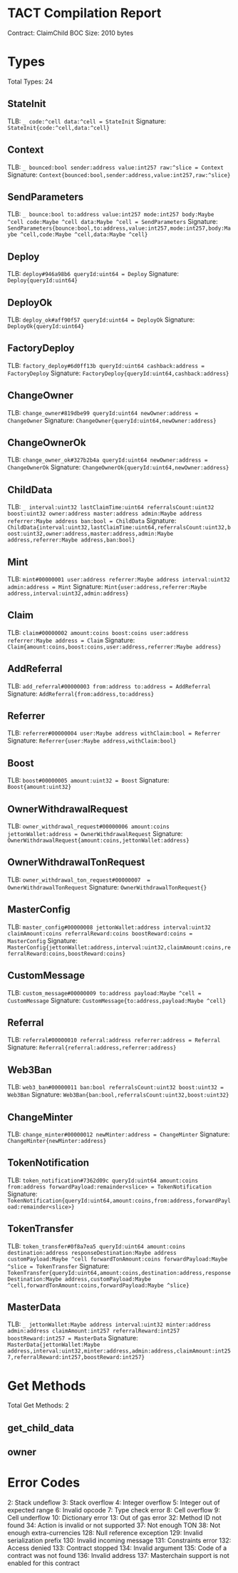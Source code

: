 # TACT Compilation Report
Contract: ClaimChild
BOC Size: 2010 bytes

# Types
Total Types: 24

## StateInit
TLB: `_ code:^cell data:^cell = StateInit`
Signature: `StateInit{code:^cell,data:^cell}`

## Context
TLB: `_ bounced:bool sender:address value:int257 raw:^slice = Context`
Signature: `Context{bounced:bool,sender:address,value:int257,raw:^slice}`

## SendParameters
TLB: `_ bounce:bool to:address value:int257 mode:int257 body:Maybe ^cell code:Maybe ^cell data:Maybe ^cell = SendParameters`
Signature: `SendParameters{bounce:bool,to:address,value:int257,mode:int257,body:Maybe ^cell,code:Maybe ^cell,data:Maybe ^cell}`

## Deploy
TLB: `deploy#946a98b6 queryId:uint64 = Deploy`
Signature: `Deploy{queryId:uint64}`

## DeployOk
TLB: `deploy_ok#aff90f57 queryId:uint64 = DeployOk`
Signature: `DeployOk{queryId:uint64}`

## FactoryDeploy
TLB: `factory_deploy#6d0ff13b queryId:uint64 cashback:address = FactoryDeploy`
Signature: `FactoryDeploy{queryId:uint64,cashback:address}`

## ChangeOwner
TLB: `change_owner#819dbe99 queryId:uint64 newOwner:address = ChangeOwner`
Signature: `ChangeOwner{queryId:uint64,newOwner:address}`

## ChangeOwnerOk
TLB: `change_owner_ok#327b2b4a queryId:uint64 newOwner:address = ChangeOwnerOk`
Signature: `ChangeOwnerOk{queryId:uint64,newOwner:address}`

## ChildData
TLB: `_ interval:uint32 lastClaimTime:uint64 referralsCount:uint32 boost:uint32 owner:address master:address admin:Maybe address referrer:Maybe address ban:bool = ChildData`
Signature: `ChildData{interval:uint32,lastClaimTime:uint64,referralsCount:uint32,boost:uint32,owner:address,master:address,admin:Maybe address,referrer:Maybe address,ban:bool}`

## Mint
TLB: `mint#00000001 user:address referrer:Maybe address interval:uint32 admin:address = Mint`
Signature: `Mint{user:address,referrer:Maybe address,interval:uint32,admin:address}`

## Claim
TLB: `claim#00000002 amount:coins boost:coins user:address referrer:Maybe address = Claim`
Signature: `Claim{amount:coins,boost:coins,user:address,referrer:Maybe address}`

## AddReferral
TLB: `add_referral#00000003 from:address to:address = AddReferral`
Signature: `AddReferral{from:address,to:address}`

## Referrer
TLB: `referrer#00000004 user:Maybe address withClaim:bool = Referrer`
Signature: `Referrer{user:Maybe address,withClaim:bool}`

## Boost
TLB: `boost#00000005 amount:uint32 = Boost`
Signature: `Boost{amount:uint32}`

## OwnerWithdrawalRequest
TLB: `owner_withdrawal_request#00000006 amount:coins jettonWallet:address = OwnerWithdrawalRequest`
Signature: `OwnerWithdrawalRequest{amount:coins,jettonWallet:address}`

## OwnerWithdrawalTonRequest
TLB: `owner_withdrawal_ton_request#00000007  = OwnerWithdrawalTonRequest`
Signature: `OwnerWithdrawalTonRequest{}`

## MasterConfig
TLB: `master_config#00000008 jettonWallet:address interval:uint32 claimAmount:coins referralReward:coins boostReward:coins = MasterConfig`
Signature: `MasterConfig{jettonWallet:address,interval:uint32,claimAmount:coins,referralReward:coins,boostReward:coins}`

## CustomMessage
TLB: `custom_message#00000009 to:address payload:Maybe ^cell = CustomMessage`
Signature: `CustomMessage{to:address,payload:Maybe ^cell}`

## Referral
TLB: `referral#00000010 referral:address referrer:address = Referral`
Signature: `Referral{referral:address,referrer:address}`

## Web3Ban
TLB: `web3_ban#00000011 ban:bool referralsCount:uint32 boost:uint32 = Web3Ban`
Signature: `Web3Ban{ban:bool,referralsCount:uint32,boost:uint32}`

## ChangeMinter
TLB: `change_minter#00000012 newMinter:address = ChangeMinter`
Signature: `ChangeMinter{newMinter:address}`

## TokenNotification
TLB: `token_notification#7362d09c queryId:uint64 amount:coins from:address forwardPayload:remainder<slice> = TokenNotification`
Signature: `TokenNotification{queryId:uint64,amount:coins,from:address,forwardPayload:remainder<slice>}`

## TokenTransfer
TLB: `token_transfer#0f8a7ea5 queryId:uint64 amount:coins destination:address responseDestination:Maybe address customPayload:Maybe ^cell forwardTonAmount:coins forwardPayload:Maybe ^slice = TokenTransfer`
Signature: `TokenTransfer{queryId:uint64,amount:coins,destination:address,responseDestination:Maybe address,customPayload:Maybe ^cell,forwardTonAmount:coins,forwardPayload:Maybe ^slice}`

## MasterData
TLB: `_ jettonWallet:Maybe address interval:uint32 minter:address admin:address claimAmount:int257 referralReward:int257 boostReward:int257 = MasterData`
Signature: `MasterData{jettonWallet:Maybe address,interval:uint32,minter:address,admin:address,claimAmount:int257,referralReward:int257,boostReward:int257}`

# Get Methods
Total Get Methods: 2

## get_child_data

## owner

# Error Codes
2: Stack undeflow
3: Stack overflow
4: Integer overflow
5: Integer out of expected range
6: Invalid opcode
7: Type check error
8: Cell overflow
9: Cell underflow
10: Dictionary error
13: Out of gas error
32: Method ID not found
34: Action is invalid or not supported
37: Not enough TON
38: Not enough extra-currencies
128: Null reference exception
129: Invalid serialization prefix
130: Invalid incoming message
131: Constraints error
132: Access denied
133: Contract stopped
134: Invalid argument
135: Code of a contract was not found
136: Invalid address
137: Masterchain support is not enabled for this contract